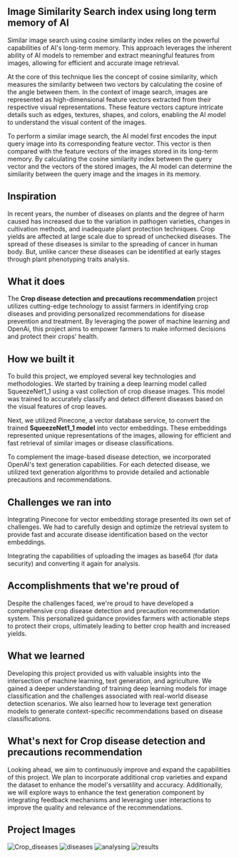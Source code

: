 ## **Image Similarity Search index using long term memory of AI**

Similar image search using cosine similarity index relies on the powerful capabilities of AI's long-term memory. This approach leverages the inherent ability of AI models to remember and extract meaningful features from images, allowing for efficient and accurate image retrieval.

At the core of this technique lies the concept of cosine similarity, which measures the similarity between two vectors by calculating the cosine of the angle between them. In the context of image search, images are represented as high-dimensional feature vectors extracted from their respective visual representations. These feature vectors capture intricate details such as edges, textures, shapes, and colors, enabling the AI model to understand the visual content of the images.

To perform a similar image search, the AI model first encodes the input query image into its corresponding feature vector. This vector is then compared with the feature vectors of the images stored in its long-term memory. By calculating the cosine similarity index between the query vector and the vectors of the stored images, the AI model can determine the similarity between the query image and the images in its memory.


## Inspiration
In recent years, the number of diseases on plants and the degree of harm caused has increased due to the variation in pathogen varieties, changes in cultivation methods,  and inadequate plant protection techniques. Crop yields are affected at large scale due  to spread of unchecked diseases. The spread of these diseases is similar to the spreading of cancer in human body. But, unlike cancer these diseases can be identified at early stages through plant phenotyping traits analysis.

## What it does
The **Crop disease detection and precautions recommendation** project utilizes cutting-edge technology to assist farmers in identifying crop diseases and providing personalized recommendations for disease prevention and treatment. By leveraging the power of machine learning and OpenAi, this project aims to empower farmers to make informed decisions and protect their crops' health.

## How we built it
To build this project, we employed several key technologies and methodologies. We started by training a deep learning model called SqueezeNet1_1 using a vast collection of crop disease images. This model was trained to accurately classify and detect different diseases based on the visual features of crop leaves.

Next, we utilized Pinecone, a vector database service, to convert the trained **SqueezeNet1_1 model** into vector embeddings. These embeddings represented unique representations of the images, allowing for efficient and fast retrieval of similar images or disease classifications.

To complement the image-based disease detection, we incorporated OpenAI's text generation capabilities. For each detected disease, we utilized text generation algorithms to provide detailed and actionable precautions and recommendations.

## Challenges we ran into
Integrating Pinecone for vector embedding storage presented its own set of challenges. We had to carefully design and optimize the retrieval system to provide fast and accurate disease identification based on the vector embeddings.

Integrating the capabilities of uploading the images as base64 (for data security) and converting it again for analysis.

## Accomplishments that we're proud of
Despite the challenges faced, we're proud to have developed a comprehensive crop disease detection and precaution recommendation system.  This personalized guidance provides farmers with actionable steps to protect their crops, ultimately leading to better crop health and increased yields.

## What we learned
Developing this project provided us with valuable insights into the intersection of machine learning, text generation, and agriculture. We gained a deeper understanding of training deep learning models for image classification and the challenges associated with real-world disease detection scenarios. We also learned how to leverage text generation models to generate context-specific recommendations based on disease classifications.

## What's next for Crop disease detection and precautions recommendation
Looking ahead, we aim to continuously improve and expand the capabilities of this project. We plan to incorporate additional crop varieties and expand the dataset to enhance the model's versatility and accuracy. Additionally, we will explore ways to enhance the text generation component by integrating feedback mechanisms and leveraging user interactions to improve the quality and relevance of the recommendations.

## Project Images
![Crop_diseases](https://github.com/Santhosh2231/Pinecone_Hackathon/assets/87355988/546d4d57-4734-489e-a0df-88a074af7d54)
![diseases](https://github.com/Santhosh2231/Pinecone_Hackathon/assets/87355988/6811cc9a-74b6-4c03-9ce2-7bd00d130aa6)
![analysing](https://github.com/Santhosh2231/Pinecone_Hackathon/assets/87355988/4923a6d1-45ce-4097-a880-e40e1b1cdacc)
![results](https://github.com/Santhosh2231/Pinecone_Hackathon/assets/87355988/a828961d-b15e-454b-93e7-7a8ccf4c5427)
